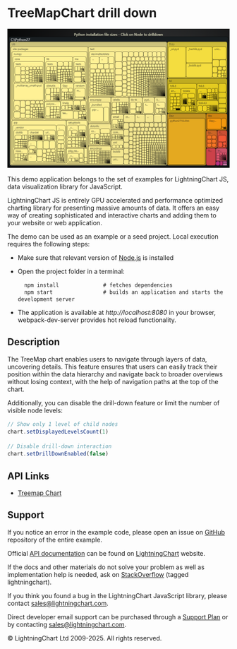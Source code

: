 # TreeMapChart drill down

![TreeMapChart drill down](TreeMapDrildown-darkGold.png)

This demo application belongs to the set of examples for LightningChart JS, data visualization library for JavaScript.

LightningChart JS is entirely GPU accelerated and performance optimized charting library for presenting massive amounts of data. It offers an easy way of creating sophisticated and interactive charts and adding them to your website or web application.

The demo can be used as an example or a seed project. Local execution requires the following steps:

-   Make sure that relevant version of [Node.js](https://nodejs.org/en/download/) is installed
-   Open the project folder in a terminal:

          npm install              # fetches dependencies
          npm start                # builds an application and starts the development server

-   The application is available at _http://localhost:8080_ in your browser, webpack-dev-server provides hot reload functionality.


## Description

The TreeMap chart enables users to navigate through layers of data, uncovering details.
This feature ensures that users can easily track their position within the data hierarchy and navigate back to broader overviews without losing context, with the help of navigation paths at the top of the chart.

Additionally, you can disable the drill-down feature or limit the number of visible node levels:

```js
// Show only 1 level of child nodes
chart.setDisplayedLevelsCount(1)

// Disable drill-down interaction
chart.setDrillDownEnabled(false)
```


## API Links

* [Treemap Chart]


## Support

If you notice an error in the example code, please open an issue on [GitHub][0] repository of the entire example.

Official [API documentation][1] can be found on [LightningChart][2] website.

If the docs and other materials do not solve your problem as well as implementation help is needed, ask on [StackOverflow][3] (tagged lightningchart).

If you think you found a bug in the LightningChart JavaScript library, please contact sales@lightningchart.com.

Direct developer email support can be purchased through a [Support Plan][4] or by contacting sales@lightningchart.com.

[0]: https://github.com/Arction/
[1]: https://lightningchart.com/lightningchart-js-api-documentation/
[2]: https://lightningchart.com
[3]: https://stackoverflow.com/questions/tagged/lightningchart
[4]: https://lightningchart.com/support-services/

© LightningChart Ltd 2009-2025. All rights reserved.


[Treemap Chart]: https://lightningchart.com/js-charts/api-documentation/v8.0.1/classes/TreeMapChart.html


